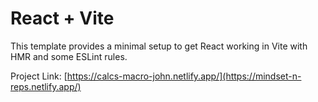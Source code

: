 # React + Vite

This template provides a minimal setup to get React working in Vite with HMR and some ESLint rules.

Project Link:
[https://calcs-macro-john.netlify.app/](https://mindset-n-reps.netlify.app/)


